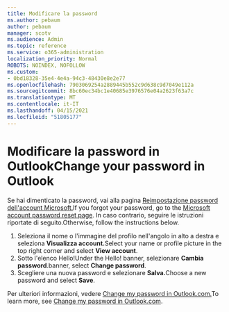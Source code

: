 ```yaml
---
title: Modificare la password
ms.author: pebaum
author: pebaum
manager: scotv
ms.audience: Admin
ms.topic: reference
ms.service: o365-administration
localization_priority: Normal
ROBOTS: NOINDEX, NOFOLLOW
ms.custom:
- 0bd18328-35e4-4e4a-94c3-48430e8e2e77
ms.openlocfilehash: 7903069254a2889445b552c9d638c9d7049e112a
ms.sourcegitcommit: 8bc60ec34bc1e40685e3976576e04a2623f63a7c
ms.translationtype: MT
ms.contentlocale: it-IT
ms.lasthandoff: 04/15/2021
ms.locfileid: "51805177"
---
```

# <a name="change-your-password-in-outlook"></a><span data-ttu-id="db0c9-102">Modificare la password in Outlook</span><span class="sxs-lookup"><span data-stu-id="db0c9-102">Change your password in Outlook</span></span>

<span data-ttu-id="db0c9-103">Se hai dimenticato la password, vai alla pagina [Reimpostazione password dell'account Microsoft.](https://go.microsoft.com/fwlink/p/?linkid=841909)</span><span class="sxs-lookup"><span data-stu-id="db0c9-103">If you forgot your password, go to the [Microsoft account password reset page](https://go.microsoft.com/fwlink/p/?linkid=841909).</span></span> <span data-ttu-id="db0c9-104">In caso contrario, seguire le istruzioni riportate di seguito.</span><span class="sxs-lookup"><span data-stu-id="db0c9-104">Otherwise, follow the instructions below.</span></span>
  
1. <span data-ttu-id="db0c9-105">Seleziona il nome o l'immagine del profilo nell'angolo in alto a destra e seleziona **Visualizza account.**</span><span class="sxs-lookup"><span data-stu-id="db0c9-105">Select your name or profile picture in the top right corner and select **View account**.</span></span>
2. <span data-ttu-id="db0c9-106">Sotto l'elenco Hello!</span><span class="sxs-lookup"><span data-stu-id="db0c9-106">Under the Hello!</span></span> <span data-ttu-id="db0c9-107">banner, selezionare **Cambia password**.</span><span class="sxs-lookup"><span data-stu-id="db0c9-107">banner, select **Change password**.</span></span>
3. <span data-ttu-id="db0c9-108">Scegliere una nuova password e selezionare **Salva.**</span><span class="sxs-lookup"><span data-stu-id="db0c9-108">Choose a new password and select **Save**.</span></span>

<span data-ttu-id="db0c9-109">Per ulteriori informazioni, vedere [Change my password in Outlook.com.](https://support.office.com/article/2138d690-811c-4545-b2f3-e4dbe80c9735.aspx)</span><span class="sxs-lookup"><span data-stu-id="db0c9-109">To learn more, see [Change my password in Outlook.com](https://support.office.com/article/2138d690-811c-4545-b2f3-e4dbe80c9735.aspx).</span></span>